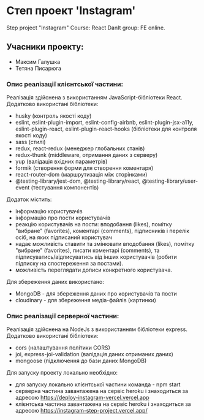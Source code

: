 # Степ проект 'Instagram'

Step project "Instagram"
Course: React
DanIt group: FE online.

## Учасники проекту:
* Максим Галушка
* Тетяна Писарюга 

### Опис реалізації клієнтської частини:

Реалізація здійснена з використанням JavaScript-бібліотеки React. Додатково використані бібліотеки:
* husky (контроль якості коду)
* eslint, eslint-plugin-import, eslint-config-airbnb, eslint-plugin-jsx-a11y, eslint-plugin-react,          eslint-plugin-react-hooks (бібліотеки для контроля якості коду)
* sass (стилі)
* redux, react-redux (менеджер глобальних станів)
* redux-thunk (middleware, отримання даних з серверу)
* yup (валідація вхідних параметрів)
* formik (створення форми для створення коментаря)
* react-router-dom (маршрутизація між сторінками)
* @testing-library/jest-dom, @testing-library/react, @testing-library/user-event (тестування компонентів)

Додаток містить:
* інформацію користувачів
* інформацію про пости користувачів
* реакцію користувачів на пости: вподобання (likes), помітку "вибране" (favorites), коментарі (comments), підписників і перелік осіб, на яких підписаний користувач
* надає можливість ставити та змінювати вподобання (likes), помітку "вибране" (favorites), писати коментарі (comments), та підписуватись/відписуватись від інших користувачів (робити підписку на спостереження за постами).
* можливість переглядати дописи конкретного користувача.

Для збереження даних використано:
* MongoDB - для збереження даних про користувачів та пости
* cloudinary - для збереження медіа-файлів (картинки)

### Опис реалізації серверної частини:

Реалізація здійснена на NodeJs з використанням бібліотеки express. Додатково використані бібліотеки:
* cors (налаштування політики CORS)
* joi, express-joi-validation (валідація даних отриманих даних)
* mongoose (підключення до бази даних MongoDB)

Для запуску проекту локально необхідно:
 * для запуску локально клієнтської частини команда - npm start
 * серверна частина завантажена на сервіс heroku і знаходиться за адресою https://deploy-instagram-vercel.vercel.app
 * клієнтська частина завантажена на сервіс heroku і знаходиться за адресою https://instagram-step-project.vercel.app/

